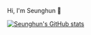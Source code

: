 Hi, I'm Seunghun 👋

[![Seunghun's GitHub stats](https://github-readme-stats.vercel.app/api?username=yabby1997)](https://github.com/anuraghazra/github-readme-stats)
